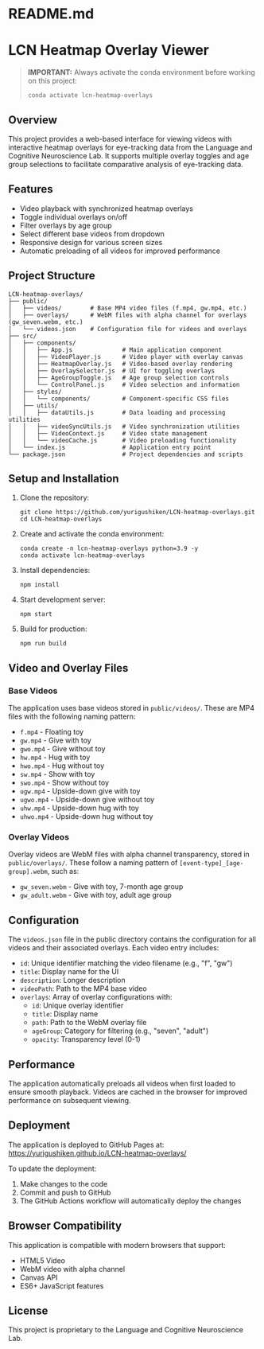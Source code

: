 # README.md

# LCN Heatmap Overlay Viewer

> **IMPORTANT:** Always activate the conda environment before working on this project:
> ```
> conda activate lcn-heatmap-overlays
> ```

## Overview

This project provides a web-based interface for viewing videos with interactive heatmap overlays for eye-tracking data from the Language and Cognitive Neuroscience Lab. It supports multiple overlay toggles and age group selections to facilitate comparative analysis of eye-tracking data.

## Features

- Video playback with synchronized heatmap overlays
- Toggle individual overlays on/off
- Filter overlays by age group
- Select different base videos from dropdown
- Responsive design for various screen sizes
- Automatic preloading of all videos for improved performance

## Project Structure

```
LCN-heatmap-overlays/
├── public/
│   ├── videos/        # Base MP4 video files (f.mp4, gw.mp4, etc.)
│   ├── overlays/      # WebM files with alpha channel for overlays (gw_seven.webm, etc.)
│   └── videos.json    # Configuration file for videos and overlays
├── src/
│   ├── components/
│   │   ├── App.js              # Main application component
│   │   ├── VideoPlayer.js      # Video player with overlay canvas
│   │   ├── HeatmapOverlay.js   # Video-based overlay rendering
│   │   ├── OverlaySelector.js  # UI for toggling overlays
│   │   ├── AgeGroupToggle.js   # Age group selection controls
│   │   └── ControlPanel.js     # Video selection and information
│   ├── styles/
│   │   └── components/         # Component-specific CSS files
│   ├── utils/
│   │   ├── dataUtils.js        # Data loading and processing utilities
│   │   ├── videoSyncUtils.js   # Video synchronization utilities
│   │   ├── VideoContext.js     # Video state management
│   │   └── videoCache.js       # Video preloading functionality
│   └── index.js                # Application entry point
└── package.json                # Project dependencies and scripts
```

## Setup and Installation

1. Clone the repository:
   ```
   git clone https://github.com/yurigushiken/LCN-heatmap-overlays.git
   cd LCN-heatmap-overlays
   ```

2. Create and activate the conda environment:
   ```
   conda create -n lcn-heatmap-overlays python=3.9 -y
   conda activate lcn-heatmap-overlays
   ```

3. Install dependencies:
   ```
   npm install
   ```

4. Start development server:
   ```
   npm start
   ```

5. Build for production:
   ```
   npm run build
   ```

## Video and Overlay Files

### Base Videos

The application uses base videos stored in `public/videos/`. These are MP4 files with the following naming pattern:

- `f.mp4` - Floating toy
- `gw.mp4` - Give with toy
- `gwo.mp4` - Give without toy
- `hw.mp4` - Hug with toy
- `hwo.mp4` - Hug without toy
- `sw.mp4` - Show with toy
- `swo.mp4` - Show without toy
- `ugw.mp4` - Upside-down give with toy
- `ugwo.mp4` - Upside-down give without toy
- `uhw.mp4` - Upside-down hug with toy
- `uhwo.mp4` - Upside-down hug without toy

### Overlay Videos

Overlay videos are WebM files with alpha channel transparency, stored in `public/overlays/`. These follow a naming pattern of `[event-type]_[age-group].webm`, such as:

- `gw_seven.webm` - Give with toy, 7-month age group
- `gw_adult.webm` - Give with toy, adult age group

## Configuration

The `videos.json` file in the public directory contains the configuration for all videos and their associated overlays. Each video entry includes:

- `id`: Unique identifier matching the video filename (e.g., "f", "gw")
- `title`: Display name for the UI
- `description`: Longer description
- `videoPath`: Path to the MP4 base video
- `overlays`: Array of overlay configurations with:
  - `id`: Unique overlay identifier
  - `title`: Display name
  - `path`: Path to the WebM overlay file
  - `ageGroup`: Category for filtering (e.g., "seven", "adult")
  - `opacity`: Transparency level (0-1)

## Performance

The application automatically preloads all videos when first loaded to ensure smooth playback. Videos are cached in the browser for improved performance on subsequent viewing.

## Deployment

The application is deployed to GitHub Pages at: https://yurigushiken.github.io/LCN-heatmap-overlays/

To update the deployment:

1. Make changes to the code
2. Commit and push to GitHub
3. The GitHub Actions workflow will automatically deploy the changes

## Browser Compatibility

This application is compatible with modern browsers that support:
- HTML5 Video
- WebM video with alpha channel
- Canvas API
- ES6+ JavaScript features

## License

This project is proprietary to the Language and Cognitive Neuroscience Lab.
